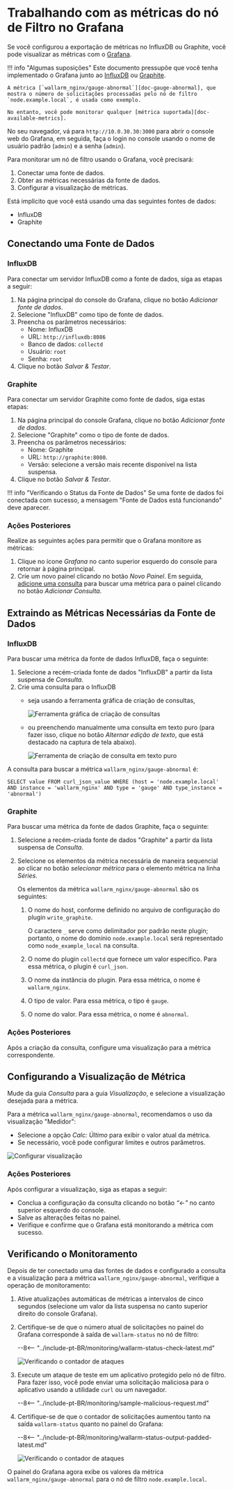 [img-influxdb-query-graphical]:     ../../images/monitoring/grafana-influx-1.png
[img-influxdb-query-plaintext]:     ../../images/monitoring/grafana-influx-2.png
[img-query-visualization]:          ../../images/monitoring/grafana-query-visualization.png
[img-grafana-0-attacks]:            ../../images/monitoring/grafana-0-attacks.png
[img-grafana-16-attacks]:           ../../images/monitoring/grafana-16-attacks.png

[link-grafana]:                     https://grafana.com/

[doc-network-plugin-influxdb]:      network-plugin-influxdb.md
[doc-network-plugin-graphite]:      write-plugin-graphite.md
[doc-gauge-abnormal]:                available-metrics.md#number-of-requests
[doc-available-metrics]:            available-metrics.md

[anchor-query]:                     #fetching-the-required-metrics-from-the-data-source
[anchor-verify-monitoring]:         #verifying-monitoring

#   Trabalhando com as métricas do nó de Filtro no Grafana

Se você configurou a exportação de métricas no InfluxDB ou Graphite, você pode visualizar as métricas com o [Grafana][link-grafana].


!!! info "Algumas suposições"
    Este documento pressupõe que você tenha implementado o Grafana junto ao [InfluxDB][doc-network-plugin-influxdb] ou [Graphite][doc-network-plugin-graphite].
    
    A métrica [`wallarm_nginx/gauge-abnormal`][doc-gauge-abnormal], que mostra o número de solicitações processadas pelo nó de filtro `node.example.local`, é usada como exemplo.
    
    No entanto, você pode monitorar qualquer [métrica suportada][doc-available-metrics]. 

No seu navegador, vá para `http://10.0.30.30:3000` para abrir o console web do Grafana, em seguida, faça o login no console usando o nome de usuário padrão (`admin`) e a senha (`admin`). 

Para monitorar um nó de filtro usando o Grafana, você precisará:
1.  Conectar uma fonte de dados.
2.  Obter as métricas necessárias da fonte de dados.
3.  Configurar a visualização de métricas. 

Está implícito que você está usando uma das seguintes fontes de dados:
*   InfluxDB
*   Graphite

##  Conectando uma Fonte de Dados

### InfluxDB

Para conectar um servidor InfluxDB como a fonte de dados, siga as etapas a seguir:
1.  Na página principal do console do Grafana, clique no botão *Adicionar fonte de dados*.
2.  Selecione "InfluxDB" como tipo de fonte de dados.
3.  Preencha os parâmetros necessários:
    *   Nome: InfluxDB
    *   URL: `http://influxdb:8086`
    *   Banco de dados: `collectd`
    *   Usuário: `root`
    *   Senha: `root`
4.  Clique no botão *Salvar & Testar*.



### Graphite

Para conectar um servidor Graphite como fonte de dados, siga estas etapas:
1.  Na página principal do console Grafana, clique no botão *Adicionar fonte de dados*.
2.  Selecione "Graphite" como o tipo de fonte de dados.
3.  Preencha os parâmetros necessários:
    *   Nome: Graphite
    *   URL: `http://graphite:8080`.
    *   Versão: selecione a versão mais recente disponível na lista suspensa.
4.  Clique no botão *Salvar & Testar*.


!!! info "Verificando o Status da Fonte de Dados"
    Se uma fonte de dados foi conectada com sucesso, a mensagem "Fonte de Dados está funcionando" deve aparecer.


### Ações Posteriores

Realize as seguintes ações para permitir que o Grafana monitore as métricas:
1.  Clique no ícone *Grafana* no canto superior esquerdo do console para retornar à página principal.
2.  Crie um novo painel clicando no botão *Novo Painel*. Em seguida, [adicione uma consulta][anchor-query] para buscar uma métrica para o painel clicando no botão *Adicionar Consulta*. 

##  Extraindo as Métricas Necessárias da Fonte de Dados

### InfluxDB

Para buscar uma métrica da fonte de dados InfluxDB, faça o seguinte:
1.  Selecione a recém-criada fonte de dados "InfluxDB" a partir da lista suspensa de *Consulta*.
2.  Crie uma consulta para o InfluxDB
    *   seja usando a ferramenta gráfica de criação de consultas,

        ![Ferramenta gráfica de criação de consultas][img-influxdb-query-graphical]

    *   ou preenchendo manualmente uma consulta em texto puro (para fazer isso, clique no botão *Alternar edição de texto*, que está destacado na captura de tela abaixo).

        ![Ferramenta de criação de consulta em texto puro][img-influxdb-query-plaintext]



A consulta para buscar a métrica `wallarm_nginx/gauge-abnormal` é:
```
SELECT value FROM curl_json_value WHERE (host = 'node.example.local' AND instance = 'wallarm_nginx' AND type = 'gauge' AND type_instance = 'abnormal')    
```



### Graphite

Para buscar uma métrica da fonte de dados Graphite, faça o seguinte:

1.  Selecione a recém-criada fonte de dados "Graphite" a partir da lista suspensa de *Consulta*.
2.  Selecione os elementos da métrica necessária de maneira sequencial ao clicar no botão *selecionar métrica* para o elemento métrica na linha *Séries*.

    Os elementos da métrica `wallarm_nginx/gauge-abnormal` são os seguintes:

    1.  O nome do host, conforme definido no arquivo de configuração do plugin `write_graphite`.
   
        O caractere `_` serve como delimitador por padrão neste plugin; portanto, o nome do domínio `node.example.local` será representado como `node_example_local` na consulta.
   
    2.  O nome do plugin `collectd` que fornece um valor específico. Para essa métrica, o plugin é `curl_json`.
    3.  O nome da instância do plugin. Para essa métrica, o nome é `wallarm_nginx`.
    4.  O tipo de valor. Para essa métrica, o tipo é `gauge`.
    5.  O nome do valor. Para essa métrica, o nome é `abnormal`.

### Ações Posteriores

Após a criação da consulta, configure uma visualização para a métrica correspondente.

##  Configurando a Visualização de Métrica

Mude da guia *Consulta* para a guia *Visualização*, e selecione a visualização desejada para a métrica.

Para a métrica `wallarm_nginx/gauge-abnormal`, recomendamos o uso da visualização "Medidor":
*   Selecione a opção *Calc: Último* para exibir o valor atual da métrica.
*   Se necessário, você pode configurar limites e outros parâmetros. 

![Configurar visualização][img-query-visualization]

### Ações Posteriores

Após configurar a visualização, siga as etapas a seguir:
*   Conclua a configuração da consulta clicando no botão *“←”* no canto superior esquerdo do console.  
*   Salve as alterações feitas no painel.
*   Verifique e confirme que o Grafana está monitorando a métrica com sucesso.

##  Verificando o Monitoramento

Depois de ter conectado uma das fontes de dados e configurado a consulta e a visualização para a métrica `wallarm_nginx/gauge-abnormal`, verifique a operação de monitoramento:
1.  Ative atualizações automáticas de métricas a intervalos de cinco segundos (selecione um valor da lista suspensa no canto superior direito do console Grafana).
2.  Certifique-se de que o número atual de solicitações no painel do Grafana corresponde à saída de `wallarm-status` no nó de filtro:

    --8<-- "../include-pt-BR/monitoring/wallarm-status-check-latest.md"
    
    ![Verificando o contador de ataques][img-grafana-0-attacks]
    
3.  Execute um ataque de teste em um aplicativo protegido pelo nó de filtro. Para fazer isso, você pode enviar uma solicitação maliciosa para o aplicativo usando a utilidade `curl` ou um navegador.

    --8<-- "../include-pt-BR/monitoring/sample-malicious-request.md"
    
4.  Certifique-se de que o contador de solicitações aumentou tanto na saída `wallarm-status` quanto no painel do Grafana:

    --8<-- "../include-pt-BR/monitoring/wallarm-status-output-padded-latest.md"

    ![Verificando o contador de ataques][img-grafana-16-attacks]

O painel do Grafana agora exibe os valores da métrica `wallarm_nginx/gauge-abnormal` para o nó de filtro `node.example.local`.